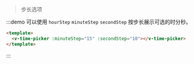 > 步长选项

:::demo 可以使用 `hourStep` `minuteStep` `secondStep` 按步长展示可选的时分秒。

```html
<template>
  <v-time-picker :minuteStep="15" :secondStep="10"></v-time-picker>
</template>
```
:::
